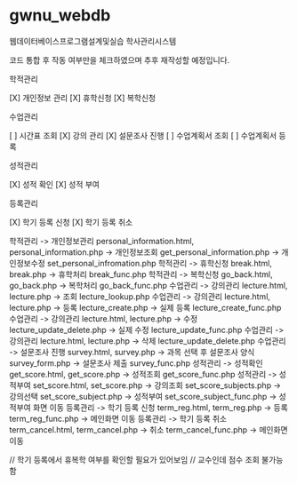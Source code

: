 # gwnu_webdb
웹데이터베이스프로그램설계및실습 학사관리시스템

코드 통합 후 작동 여부만을 체크하였으며 추후 재작성할 예정입니다.

학적관리

[X] 개인정보 관리
[X] 휴학신청
[X] 복학신청

수업관리

[ ] 시간표 조회
[X] 강의 관리
[X] 설문조사 진행
[ ] 수업계획서 조회
[ ] 수업계획서 등록

성적관리

[X] 성적 확인
[X] 성적 부여

등록관리

[X] 학기 등록 신청
[X] 학기 등록 취소


학적관리 -> 개인정보관리 personal_information.html, personal_information.php -> 개인정보조회 get_personal_information.php -> 개인정보수정 set_personal_infromation.php
학적관리 -> 휴학신청 break.html, break.php -> 휴학처리 break_func.php
학적관리 -> 복학신청 go_back.html, go_back.php -> 복학처리 go_back_func.php
수업관리 -> 강의관리 lecture.html, lecture.php -> 조회 lecture_lookup.php
수업관리 -> 강의관리 lecture.html, lecture.php -> 등록 lecture_create.php -> 실제 등록 lecture_create_func.php
수업관리 -> 강의관리 lecture.html, lecture.php -> 수정 lecture_update_delete.php -> 실제 수정 lecture_update_func.php
수업관리 -> 강의관리 lecture.html, lecture.php -> 삭제 lecture_update_delete.php
수업관리 -> 설문조사 진행 survey.html, survey.php -> 과목 선택 후 설문조사 양식 survey_form.php -> 설문조사 제출 survey_func.php
성적관리 -> 성적확인 get_score.html, get_score.php -> 성적조회 get_score_func.php
성적관리 -> 성적부여 set_score.html, set_score.php -> 강의조회 set_score_subjects.php -> 강의선택 set_score_subject.php -> 성적부여 set_score_subject_func.php -> 성적부여 화면 이동
등록관리 -> 학기 등록 신청 term_reg.html, term_reg.php -> 등록 term_reg_func.php -> 메인화면 이동
등록관리 -> 학기 등록 취소 term_cancel.html, term_cancel.php -> 취소 term_cancel_func.php -> 메인화면 이동

// 학기 등록에서 휴복학 여부를 확인할 필요가 있어보임
// 교수인데 점수 조회 불가능함

